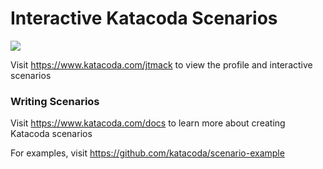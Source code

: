 # Interactive Katacoda Scenarios

[![](http://shields.katacoda.com/katacoda/jtmack/count.svg)](https://www.katacoda.com/jtmack "Get your profile on Katacoda.com")

Visit https://www.katacoda.com/jtmack to view the profile and interactive scenarios

### Writing Scenarios
Visit https://www.katacoda.com/docs to learn more about creating Katacoda scenarios

For examples, visit https://github.com/katacoda/scenario-example
